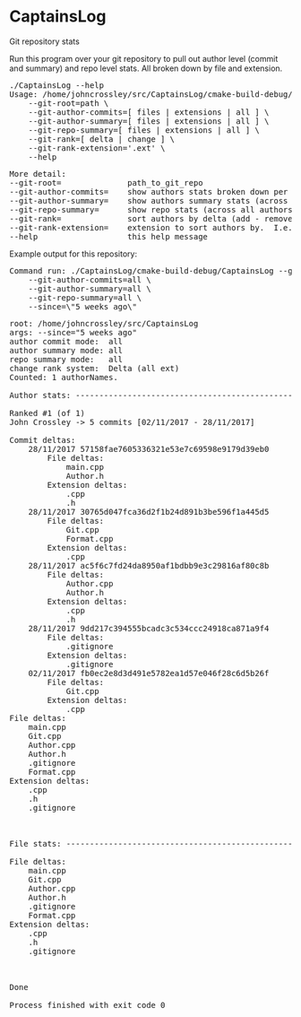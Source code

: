 # CaptainsLog
Git repository stats

Run this program over your git repository to pull out author level (commit and summary) and repo level stats.
All broken down by file and extension.

<pre>
./CaptainsLog --help
Usage: /home/johncrossley/src/CaptainsLog/cmake-build-debug/CaptainsLog \
	--git-root=path \
	--git-author-commits=[ files | extensions | all ] \
	--git-author-summary=[ files | extensions | all ] \
	--git-repo-summary=[ files | extensions | all ] \
	--git-rank=[ delta | change ] \
	--git-rank-extension='.ext' \
	--help
</pre>

<pre>
More detail:
--git-root=              path_to_git_repo
--git-author-commits=    show authors stats broken down per commit
--git-author-summary=    show authors summary stats (across all commits)
--git-repo-summary=      show repo stats (across all authors)
--git-rank=              sort authors by delta (add - remove) or change (add + remove) with optional extension
--git-rank-extension=    extension to sort authors by.  I.e. '.java' or '.cpp'
--help                   this help message
</pre>

Example output for this repository:

<pre>
Command run: ./CaptainsLog/cmake-build-debug/CaptainsLog --git-root=/home/johncrossley/src/CaptainsLog \
    --git-author-commits=all \
    --git-author-summary=all \
    --git-repo-summary=all \
    --since=\"5 weeks ago\"
</pre>

<pre>
root: /home/johncrossley/src/CaptainsLog
args: --since="5 weeks ago"
author commit mode:  all
author summary mode: all
repo summary mode:   all
change rank system:  Delta (all ext)
Counted: 1 authorNames.

Author stats: -------------------------------------------------------------------

Ranked #1 (of 1)
John Crossley -> 5 commits [02/11/2017 - 28/11/2017]                                                                 74+                  22-                   52+ Delta (all ext)

Commit deltas:
	28/11/2017 57158fae7605336321e53e7c69598e9179d39eb0                                                                  26+                   12-
		File deltas:
			main.cpp                                                                                                             24+                    9-
			Author.h                                                                                                              2+                    3-
		Extension deltas:
			.cpp                                                                                                                 24+                    9-
			.h                                                                                                                    2+                    3-
	28/11/2017 30765d047fca36d2f1b24d891b3be596f1a445d5                                                                  14+                    7-
		File deltas:
			Git.cpp                                                                                                              13+                    6-
			Format.cpp                                                                                                            1+                    1-
		Extension deltas:
			.cpp                                                                                                                 14+                    7-
	28/11/2017 ac5f6c7fd24da8950af1bdbb9e3c29816af80c8b                                                                  28+                    1-
		File deltas:
			Author.cpp                                                                                                           22+                    1-
			Author.h                                                                                                              6+                    0-
		Extension deltas:
			.cpp                                                                                                                 22+                    1-
			.h                                                                                                                    6+                    0-
	28/11/2017 9dd217c394555bcadc3c534ccc24918ca871a9f4                                                                   3+                    0-
		File deltas:
			.gitignore                                                                                                            3+                    0-
		Extension deltas:
			.gitignore                                                                                                            3+                    0-
	02/11/2017 fb0ec2e8d3d491e5782ea1d57e046f28c6d5b26f                                                                   3+                    2-
		File deltas:
			Git.cpp                                                                                                               3+                    2-
		Extension deltas:
			.cpp                                                                                                                  3+                    2-
File deltas:
	main.cpp                                                                                                             24+                    9-
	Git.cpp                                                                                                              16+                    8-
	Author.cpp                                                                                                           22+                    1-
	Author.h                                                                                                              8+                    3-
	.gitignore                                                                                                            3+                    0-
	Format.cpp                                                                                                            1+                    1-
Extension deltas:
	.cpp                                                                                                                 63+                   19-
	.h                                                                                                                    8+                    3-
	.gitignore                                                                                                            3+                    0-



File stats: ---------------------------------------------------------------------

File deltas:
	main.cpp                                                                                                             24+                    9-
	Git.cpp                                                                                                              16+                    8-
	Author.cpp                                                                                                           22+                    1-
	Author.h                                                                                                              8+                    3-
	.gitignore                                                                                                            3+                    0-
	Format.cpp                                                                                                            1+                    1-
Extension deltas:
	.cpp                                                                                                                 63+                   19-
	.h                                                                                                                    8+                    3-
	.gitignore                                                                                                            3+                    0-



Done

Process finished with exit code 0
</pre>